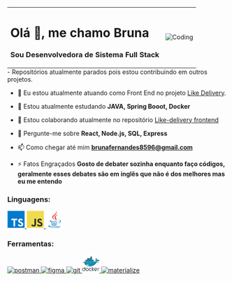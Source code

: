 <div width="100%" height="100%" align="center">
<table width="100%" style="border: none !important; margin: auto !important;">
  <tr style="border: none !important;">
    <td style="border: none !important; vertical-align: middle !important;">
      <h1>Olá 👋, me chamo Bruna</h1>
      <h3>Sou Desenvolvedora de Sistema Full Stack</h3>
    </td>
    <td style="border: none !important;">
      <img alt="Coding" width="100%" height="200" src="https://i.pinimg.com/originals/e8/f3/8e/e8f38e2b7a8d3a395e95b77c324fe6e5.gif">
    </td>
  </tr>
</table>


<div width="60%" height="100%" align="start">
  -  Repositórios atualmente parados pois estou contribuindo em outros projetos.

  - 🔭 Eu estou atualmente atuando como Front End no projeto [Like Delivery](https://likedeliverydev.onrender.com/).
  
  - 🌱 Estou atualmente estudando **JAVA, Spring Booot, Docker**

  - 👯 Estou colaborando atualmente no repositório [Like-delivery frontend](https://github.com/bear-system-dev)

  - 💬 Pergunte-me sobre **React, Node.js, SQL, Express**

  - 📫 Como chegar até mim **brunafernandes8596@gmail.com**

  - ⚡ Fatos Engraçados **Gosto de debater sozinha enquanto faço códigos, </br> geralmente esses debates são em inglês que não é dos melhores mas eu me entendo**
<div/>
  
<h3 align="left">Linguagens:</h3>
<a href="https://www.typescriptlang.org/" target="_blank" rel="noreferrer"> <img src="https://raw.githubusercontent.com/devicons/devicon/master/icons/typescript/typescript-original.svg" alt="typescript" width="40" height="40"/> </a> 
<a href="https://developer.mozilla.org/en-US/docs/Web/JavaScript" target="_blank" rel="noreferrer"> <img src="https://raw.githubusercontent.com/devicons/devicon/master/icons/javascript/javascript-original.svg" alt="javascript" width="40" height="40"/> </a> 
<a href="https://www.java.com" target="_blank" rel="noreferrer"> <img src="https://raw.githubusercontent.com/devicons/devicon/master/icons/java/java-original.svg" alt="java" width="40" height="40"/> </a>
<h3 align="left">Ferramentas:</h3>
<a href="https://postman.com" target="_blank" rel="noreferrer"> <img src="https://www.vectorlogo.zone/logos/getpostman/getpostman-icon.svg" alt="postman" width="40" height="40"/> </a>
</a> <a href="https://www.figma.com/" target="_blank" rel="noreferrer"> <img src="https://www.vectorlogo.zone/logos/figma/figma-icon.svg" alt="figma" width="40" height="40"/> </a>
<a href="https://git-scm.com/" target="_blank" rel="noreferrer"> <img src="https://www.vectorlogo.zone/logos/git-scm/git-scm-icon.svg" alt="git" width="40" height="40"/> </a>
<a href="https://www.docker.com/" target="_blank" rel="noreferrer"> <img src="https://raw.githubusercontent.com/devicons/devicon/master/icons/docker/docker-original-wordmark.svg" alt="docker" width="40" height="40"/> 
<a href="https://materializecss.com/" target="_blank" rel="noreferrer"> <img src="https://raw.githubusercontent.com/prplx/svg-logos/5585531d45d294869c4eaab4d7cf2e9c167710a9/svg/materialize.svg" alt="materialize" width="40" height="40"/> </a> 

<div/>
